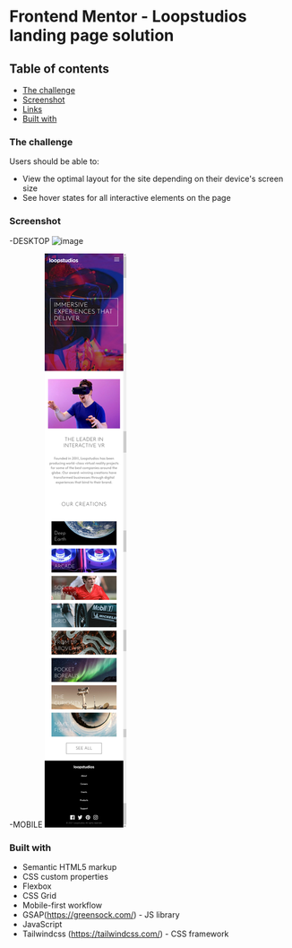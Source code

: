 # Frontend Mentor - Loopstudios landing page solution

## Table of contents

  - [The challenge](#the-challenge)
  - [Screenshot](#screenshot)
  - [Links](#links)
  - [Built with](#built-with)

### The challenge

Users should be able to:

- View the optimal layout for the site depending on their device's screen size
- See hover states for all interactive elements on the page

### Screenshot
-DESKTOP
![image](images/screenshot.png)

-MOBILE
![image](images/mobile.png)


### Built with

- Semantic HTML5 markup
- CSS custom properties
- Flexbox
- CSS Grid
- Mobile-first workflow
- GSAP(https://greensock.com/) - JS library
- JavaScript
- Tailwindcss (https://tailwindcss.com/) - CSS framework


